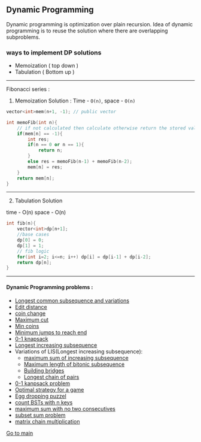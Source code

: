 ## Dynamic Programming
Dynamic programming is optimization over plain recursion. Idea of dynamic programming is to reuse the solution where there are overlapping subproblems.

### ways to implement DP solutions
- Memoization ( top down )
- Tabulation ( Bottom up )

---
Fibonacci series :

1. Memoization Solution :
Time - `O(n)`,  space - `O(n)`

```cpp
vector<int>mem(n+1, -1); // public vector

int memoFib(int n){
    // if not calculated then calculate otherwise return the stored value
    if(mem[n] == -1){
        int res;
        if(n == 0 or n == 1){
            return n;
        }
        else res = memoFib(n-1) + memoFib(n-2);
        mem[n] = res;
    }
    return mem[n];
}
```
---

2. Tabulation Solution

time - O(n)
space - O(n)

```cpp
int fib(n){
    vector<int>dp[n+1];
    //base cases
    dp[0] = 0;
    dp[1] = 1;
    // fib logic
    for(int i=2; i<=n; i++) dp[i] = dp[i-1] + dp[i-2];
    return dp[n];
}
```
---

#### Dynamic Programming problems :
- [Longest common subsequence and variations](./longest_common_subsequence.cpp)
- [Edit distance](./edit_distance.cpp)
- [coin change](./coin_change.cpp)
- [Maximum cut](./maximum_cuts.cpp)
- [Min coins](./min_coins.cpp)
- [Minimum jumps to reach end](./minimum_jumps_to_reach_at_end.cpp)
- [0-1 knapsack](./0-1_knapsack_problem.cpp)
- [Longest increasing subsequence](./logest_increasing_subsequence.cpp)
- Variations of LIS(Longest increasing subsequence):
    - [maximum sum of increasing subsequence](./maximum_sum_increasing_subsequence.cpp)
    - [Maximum length of bitonic subsequence](./maximum_len_of_bitonic_subsequence.cpp)
    - [Building bridges](./building_bridges.cpp)
    - [Longest chain of pairs]()
- [0-1 kanpsack problem](./0-1_knapsack_problem.cpp)
- [Optimal strategy for a game](./optimal_strategy_for_a_game.cpp)
- [Egg dropping puzzel](./egg_dropping_puzzle.cpp)
- [count BSTs with n keys](./count_BSTs_with_n_keys.cpp)
- [maximum sum with no two consecutives](./max_sum_with_no_2_consecutive.cpp)
- [subset sum problem](./subset_sum.cpp)
- [matrix chain multiplication](./matrix_chain_multiplication.cpp)



[Go to main](./../../README.md)
